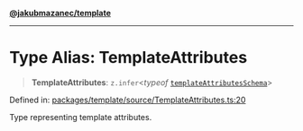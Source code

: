 [**@jakubmazanec/template**](../README.md)

---

# Type Alias: TemplateAttributes

> **TemplateAttributes**: `z.infer`\<_typeof_
> [`templateAttributesSchema`](../variables/templateAttributesSchema.md)\>

Defined in:
[packages/template/source/TemplateAttributes.ts:20](https://github.com/jakubmazanec/tools/blob/b189bd808f93a39eacbf7e401a82a754c5ce3b63/packages/template/source/TemplateAttributes.ts#L20)

Type representing template attributes.

